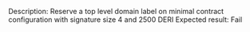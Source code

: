 Description: Reserve a top level domain label on minimal contract configuration with signature size 4 and 2500 DERI
Expected result: Fail